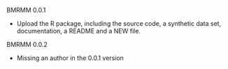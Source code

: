 BMRMM 0.0.1
- Upload the R package, including the source code, a synthetic data set, documentation, a README and a NEW file. 

BMRMM 0.0.2
- Missing an author in the 0.0.1 version

